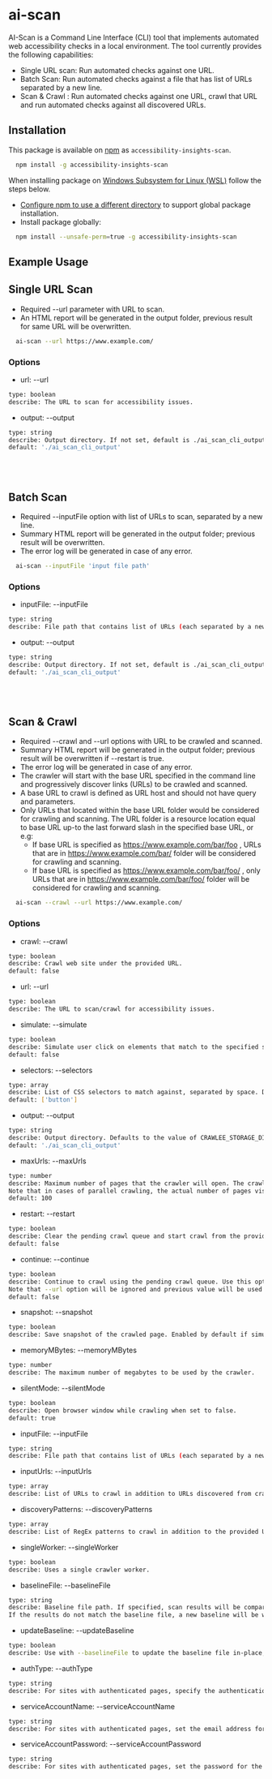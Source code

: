 <!--
Copyright (c) Microsoft Corporation. All rights reserved.
Licensed under the MIT License.
-->

# ai-scan

AI-Scan is a Command Line Interface (CLI) tool that implements automated web accessibility checks in a local environment. The tool currently provides the following capabilities:

-   Single URL scan: Run automated checks against one URL.
-   Batch Scan: Run automated checks against a file that has list of URLs separated by a new line.
-   Scan & Crawl : Run automated checks against one URL, crawl that URL and run automated checks against all discovered URLs.

## Installation

This package is available on [npm](http://npmjs.com) as `accessibility-insights-scan`.

```sh
  npm install -g accessibility-insights-scan
```

When installing package on [Windows Subsystem for Linux (WSL)](https://docs.microsoft.com/en-us/windows/wsl/about) follow the steps below.

-   [Configure npm to use a different directory](https://docs.npmjs.com/resolving-eacces-permissions-errors-when-installing-packages-globally) to support global package installation.
-   Install package globally:

```sh
  npm install --unsafe-perm=true -g accessibility-insights-scan
```

## Example Usage

## Single URL Scan

-   Required --url parameter with URL to scan.
-   An HTML report will be generated in the output folder, previous result for same URL will be overwritten.

```sh
  ai-scan --url https://www.example.com/
```

### Options

-   url: --url

```sh
type: boolean
describe: The URL to scan for accessibility issues.
```

-   output: --output

```sh
type: string
describe: Output directory. If not set, default is ./ai_scan_cli_output, if you use the same output for different runs, an existing result might be overwritten.
default: './ai_scan_cli_output'
```

</br></br>

## Batch Scan

-   Required --inputFile option with list of URLs to scan, separated by a new line.
-   Summary HTML report will be generated in the output folder; previous result will be overwritten.
-   The error log will be generated in case of any error.

```sh
  ai-scan --inputFile 'input file path'
```

### Options

-   inputFile: --inputFile

```sh
type: string
describe: File path that contains list of URLs (each separated by a new line) to scan for accessibility issues.
```

-   output: --output

```sh
type: string
describe: Output directory. If not set, default is ./ai_scan_cli_output, if you use the same output for different runs, an existing result might be overwritten.
default: './ai_scan_cli_output'
```

</br></br>

## Scan & Crawl

-   Required --crawl and --url options with URL to be crawled and scanned.
-   Summary HTML report will be generated in the output folder; previous result will be overwritten if --restart is true.
-   The error log will be generated in case of any error.
-   The crawler will start with the base URL specified in the command line and progressively discover links (URLs) to be crawled and scanned.
-   A base URL to crawl is defined as URL host and should not have query and parameters.
-   Only URLs that located within the base URL folder would be considered for crawling and scanning. The URL folder is a resource location equal to base URL up-to the last forward slash in the specified base URL, or e.g:
    -   If base URL is specified as https://www.example.com/bar/foo , URLs that are in https://www.example.com/bar/ folder will be considered for crawling and scanning.
    -   If base URL is specified as https://www.example.com/bar/foo/ , only URLs that are in https://www.example.com/bar/foo/ folder will be considered for crawling and scanning.

```sh
  ai-scan --crawl --url https://www.example.com/
```

### Options

-   crawl: --crawl

```sh
type: boolean
describe: Crawl web site under the provided URL.
default: false
```

-   url: --url

```sh
type: boolean
describe: The URL to scan/crawl for accessibility issues.
```

-   simulate: --simulate

```sh
type: boolean
describe: Simulate user click on elements that match to the specified selectors.
default: false
```

-   selectors: --selectors

```sh
type: array
describe: List of CSS selectors to match against, separated by space. Default selector is 'button'.
default: ['button']
```

-   output: --output

```sh
type: string
describe: Output directory. Defaults to the value of CRAWLEE_STORAGE_DIR, if set, or ./ai_scan_cli_output, if not, if you use the same output for different runs, an existing result might be overwritten.
default: './ai_scan_cli_output'
```

-   maxUrls: --maxUrls

```sh
type: number
describe: Maximum number of pages that the crawler will open. The crawl will stop when this limit is reached.
Note that in cases of parallel crawling, the actual number of pages visited might be slightly higher than this value.
default: 100
```

-   restart: --restart

```sh
type: boolean
describe: Clear the pending crawl queue and start crawl from the provided URL when set to true, otherwise resume the crawl from the last request in the queue.
default: false
```

-   continue: --continue

```sh
type: boolean
describe: Continue to crawl using the pending crawl queue. Use this option to continue when previous scan was terminated.
Note that --url option will be ignored and previous value will be used instead.
default: false
```

-   snapshot: --snapshot

```sh
type: boolean
describe: Save snapshot of the crawled page. Enabled by default if simulation option is selected, otherwise false.
```

-   memoryMBytes: --memoryMBytes

```sh
type: number
describe: The maximum number of megabytes to be used by the crawler.
```

-   silentMode: --silentMode

```sh
type: boolean
describe: Open browser window while crawling when set to false.
default: true
```

-   inputFile: --inputFile

```sh
type: string
describe: File path that contains list of URLs (each separated by a new line) to scan in addition to URLs discovered from crawling the provided URL.
```

-   inputUrls: --inputUrls

```sh
type: array
describe: List of URLs to crawl in addition to URLs discovered from crawling the provided URL, separated by space.
```

-   discoveryPatterns: --discoveryPatterns

```sh
type: array
describe: List of RegEx patterns to crawl in addition to the provided URL, separated by space.
```

-   singleWorker: --singleWorker

```sh
type: boolean
describe: Uses a single crawler worker.
```

-   baselineFile: --baselineFile

```sh
type: string
describe: Baseline file path. If specified, scan results will be compared to baseline results and the summary report will denote which results are new.
If the results do not match the baseline file, a new baseline will be written to the output directory. To update the existing baseline file instead, use --updateBaseline.
```

-   updateBaseline: --updateBaseline

```sh
type: boolean
describe: Use with --baselineFile to update the baseline file in-place, rather than writing any updated baseline to the output directory.
```

-   authType: --authType

```sh
type: string
describe: For sites with authenticated pages, specify the authentication type. The CLI currently supports "AAD" (Azure Active Directory). Use with --serviceAccountName and --serviceAccountPassword.
```

-   serviceAccountName: --serviceAccountName

```sh
type: string
describe: For sites with authenticated pages, set the email address for the non-people service account.
```

-   serviceAccountPassword: --serviceAccountPassword

```sh
type: string
describe: For sites with authenticated pages, set the password for the non-people service account.
```
